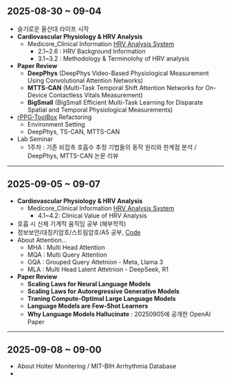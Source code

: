 ## 2025-08-30 ~ 09-04
- 슬기로운 울산대 라이프 시작
- **Cardiovascular Physiology & HRV Analysis** 
  - Medicore_Clinical Information [HRV Analysis System](https://github.com/whdudwo0428/My_TIL/blob/main/2025_09~2025_12/Heart%20Rate%20Variability%20Analysis%20System.pdf)
    - 2.1~2.6 : HRV Background Information
    - 3.1~3.2 : Methodology & Terminolohy of HRV analysis
- **Paper Review**
  - **DeepPhys** (DeepPhys Video-Based Physiological Measurement Using Convolutional Attention Networks)
  - **MTTS-CAN** (Multi-Task Temporal Shift Attention Networks for On-Device Contactless Vitals Measurement)
  - **BigSmall** (BigSmall Efficient Multi-Task Learning for Disparate Spatial and Temporal Physiological Measurements)
- [rPPG-ToolBox](https://github.com/whdudwo0428/rPPG-Toolbox) Refactoring
  - Environment Setting
  - DeepPhys, TS-CAN, MTTS-CAN
- Lab Seminar
  - 1주차 : 기존 비접촉 호흡수 추정 기법들의 동작 원리와 한계점 분석 / DeepPhys, MTTS-CAN 논문 리뷰

---

## 2025-09-05 ~ 09-07
- **Cardiovascular Physiology & HRV Analysis** 
  - Medicore_Clinical Information [HRV Analysis System](https://github.com/whdudwo0428/My_TIL/blob/main/2025_09~2025_12/Heart%20Rate%20Variability%20Analysis%20System.pdf)
    - 4.1~4.2: Clinical Value of HRV Analysis
- 호흡 시 신체 기계적 움직임 공부 (해부학적)
- 정보보안/대칭키암호/스트림암호/A5 공부, [Code](https://github.com/whdudwo0428/BaseLineCoding/blob/main/simple_a51_slide.py)
- About Attention...
  - MHA : Multi Head Attention
  - MQA : Multi Query Attention
  - GQA : Grouped Query Attetnion - Meta, Llama 3
  - MLA : Multi Head Latent Attetnion - DeepSeek, R1
- **Paper Review**
  - **Scaling Laws for Neural Language Models**
  - **Scaling Laws for Autoregressive Generative Models**
  - **Traning Compute-Optimal Large Language Models**
  - **Language Models are Few-Shot Learners**
  - **Why Language Models Hallucinate** : 20250905에 공개한 OpenAI Paper

---

## 2025-09-08 ~ 09-00
- About Holter Monitering / MIT-BIH Arrhythmia Database
- 





















